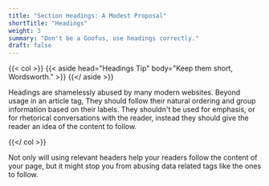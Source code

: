 ```yaml
---
title: "Section Headings: A Modest Proposal"
shortTitle: "Headings"
weight: 3
summary: "Don't be a Goofus, use headings correctly."
draft: false
---
```



{{< col >}}
    {{< aside head="Headings Tip" body="Keep them short, Wordsworth." >}}
    {{</ aside >}}
    <p>
        Headings are shamelessly abused by many modern websites. Beyond usage in an article tag,
        They should follow their natural ordering and group information based on their labels. They shouldn't be
        used for emphasis, or for rhetorical conversations with the reader, instead they should give the reader
        an idea of the content to follow.
    </p>
{{</ col >}}

Not only will using relevant headers help your readers follow the content of your page,
but it might stop you from abusing data related tags like the ones to follow.
